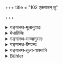 +++
title = "102 एकरात्रन् तु"

+++

<details><summary>गङ्गानथ-मूलानुवादः</summary>

A Brāhmaṇa staying for a single night has been declared to be a “guest” (Atithi). Because his stay is not long, therefore he is called “Atithi” (guest).—(102)
</details>

<details><summary>मेधातिथिः</summary>

नातिप्रसिद्धो लोके ऽतिथिशब्दार्थ इति तदर्थलक्षणम् आह । **एकरात्रं** वसतः परगृहे ऽतिथित्वम् । तच् च ब्राह्मणस्य न जात्यन्तरे । द्वितीये ऽह्नि पूजाविधौ कामचारः । अभ्युदयविशेषार्थिनस् तदधिकारः, न नैयमिकः । तथा चापस्तम्बः- "एकरात्रिं वासयेत् पार्थिवांल् लोकान् अभिजयति द्वितीयाम् आन्तरिकांश् तृतीयां दिव्यान्" (आप्ध् २.७.१६) इति फलकामस्य द्वितीयादिरात्रिष्व् अधिकारं दर्शयति । अत्रैव निर्वचनं दार्ढ्यार्थम् आह- **अनित्यं हि स्थितिः** । तिष्ठतेर् अतिपूर्वस्यायं शब्दः । औणादिकैः कथ्ंचिद् व्युत्पत्तिः॥ ३.९२ ॥
</details>

<details><summary>गङ्गानथ-भाष्यानुवादः</summary>

Inasmuch as the meaning of the term ‘*Atithi*’ (guest) is not well-known among men, the author provides a definition of the same.

One becomes a ‘guest’ by staying in another man’s house for one night; and this character belongs only to a Brāhmaṇa, to none else.

Whether the next day also the guest should be honoured or not, depends upon the wish of the Householder; it is not. obligatory. It being done by persons desiring prosperity, the incentive to it is something totally different (from that of the obligatory honouring during the first night). Says Apastamba (2.7.16)—‘One should lodge him for one night;’ whereby he wins the regions of the earth; by keeping him on the second night, the regions of the sky; and on the third night, the regions of Heaven”—which shows that the incentive to the entertaining of the guest on the second and following nights consists in the desire for particular rewards.

For the purpose of lending strength to the above explanation, the author provides the etymological meaning—‘*His stay is not long*; which means that the word ‘*atithi*’ is derived from the root ‘*sthā*’ (to stay), preceded by ‘*ati*;’ the term being formed somehow by the addition of an
*Uṇādi* affix.—(102)
</details>

<details><summary>गङ्गानथ-टिप्पन्यः</summary>

The first half of this verse is quoted in *Parāśaramādhava* (Ācāra, p.
351) in support of the view that a guest is to be treated as such only
on the day on which he arrives, not if he stays till the next day.

The verse is quoted in *Vīramitrodaya* (Āhnika, p. 438) as explaining
what is meant by the term ‘*atithi*’ (guest);—in *Aparārka* (p. 155);—in
*Hemādri* (Dāna, p. 676 and Śrāddha, p. 427).
</details>

<details><summary>गङ्गानथ-तुल्य-वाक्यानि</summary>

**(verses 3.102-103)**

*Vaśiṣṭha* (8.7,8).—\[Reproduces Manu.\]

*Viṣṇu* (67.34, 35).—\[Do.\]

*Gautama* (5.41).—‘The guest, *Atithi*, is one who is not an inhabitant
of the same village, who arrives at the time when the sun is just
sinking below the tree-tops, and who stays for one night only.’

*Yama* (Vīramitrodaya-Āhnika, p. 438).—‘That high-souled man who has
renounced all observances relating to particular dates of the month, to
special days of worship and to special festivals, is the *Atithi*,
guest, for all beings; others are only *Abhyāgatas*, arrivals.’

*Markaṇḍeya* (Do.).—‘Neither a friend, nor an inhabitant of the same
village, should he treated as a *guest*; that Brāhmaṇa is called a
*guest*, whose name and family are not known to the householder, who
arrives by chance at the time, hungry, fatigued, without any belongings,
seeking for food.’

*Mahābhārata* (Āśvamedhika, Do.).—‘To one who is suffering from hunger
and thirst, who has arrived at the right time and the right place, he
shall offer food after having welcomed him with due respect. Him should
he regard as a guest who has come from a distance, at the time of the
Vaiśvadeva offering.’

*Parāśara* (Ācāra, 9.41, 42).—‘One who has come from a distance, is
fatigued and has arrived at the time of the Vaiśvadeva offering,—shall
be regarded as a *guest*, not one who has come previously. One should
never receive a co-villager as a guest; because a guest, *Atithi*, is so
called because he does not come always.’

*Āpastamba-Dharmasūtra* (2.6.5).—‘To one who is a householder, firm in
his duties, if some one comes without any purpose, he is a guest whose
reception is a sacred duty.’

*Vyāsa* (Parāśaramādhava, p. 351).—‘That man is honoured as a guest who
has come to one’s house from a distance, suffering from hunger, thirst
and fatigue.’

*Pracetas* (Do.).—‘One who arrives in the evening, or at the end of the
Vaiśvadeva offering, is to be honoured like a god; brought up by the
sun, he is called the *guest*.’

*Viṣṇu-purāṇa* (Parāśaramādhava, p. 352).—‘One shall honour as guest
that person who comes to one’s house, whose family or name is not
known,—who is not an inhabitant of the same village; he should be one
who is not related to the householder; he should be one who has nothing
with him, and has come from another country.’
</details>

<details><summary>Bühler</summary>

102	But a Brahmana who stays one night only is declared to be a guest (atithi); for because he stays (sthita) not long (anityam), he is called atithi (a guest).
</details>
